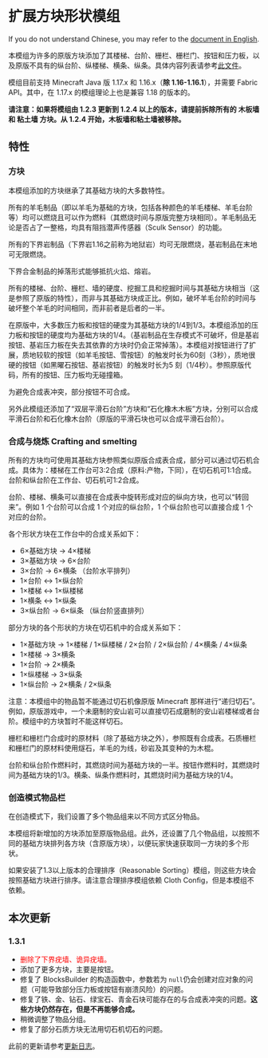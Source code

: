 # 扩展方块形状模组

If you do not understand Chinese, you may refer to the [document in English](README-en.md).

本模组为许多的原版方块添加了其楼梯、台阶、栅栏、栅栏门、按钮和压力板，以及原版不具有的纵台阶、纵楼梯、横条、纵条。具体内容列表请参考[此文件](BlockList.md)。

模组目前支持 Minecraft Java 版 1.17.x 和 1.16.x（**除 1.16-1.16.1**），并需要 Fabric API。其中，在 1.17.x 的模组理论上也是兼容 1.18 的版本的。

**请注意：如果将模组由 1.2.3 更新到 1.2.4 以上的版本，请提前拆除所有的 木板墙 和 粘土墙 方块。从 1.2.4 开始，木板墙和粘土墙被移除。**

## 特性

### 方块

本模组添加的方块继承了其基础方块的大多数特性。

所有的羊毛制品（即以羊毛为基础的方块，包括各种颜色的羊毛楼梯、羊毛台阶等）均可以燃烧且可以作为燃料（其燃烧时间与原版完整方块相同）。羊毛制品无论是否占了一整格，均具有阻挡潜声传感器（Sculk Sensor）的功能。

所有的下界岩制品（下界岩1.16之前称为地狱岩）均可无限燃烧，基岩制品在末地可无限燃烧。

下界合金制品的掉落形式能够抵抗火焰、熔岩。

所有的楼梯、台阶、栅栏、墙的硬度、挖掘工具和挖掘时间与其基础方块相当（这是参照了原版的特性），而非与其基础方块成正比。例如，破坏羊毛台阶的时间与破坏整个羊毛的时间相同，而非前者是后者的一半。

在原版中，大多数压力板和按钮的硬度为其基础方块的1/4到1/3。本模组添加的压力板和按钮的硬度均为基础方块的1/4。（基岩制品在生存模式不可破坏，但是基岩按钮、基岩压力板在失去其依靠的方块时仍会正常掉落）。本模组对按钮进行了扩展，质地较软的按钮（如羊毛按钮、雪按钮）的触发时长为60刻（3秒），质地很硬的按钮（如黑曜石按钮、基岩按钮）的触发时长为5 刻（1/4秒）。参照原版代码，所有的按钮、压力板均无碰撞箱。

为避免合成表冲突，部分按钮不可合成。

另外此模组还添加了“双层平滑石台阶”方块和“石化橡木木板”方块，分别可以合成平滑石台阶和石化橡木台阶（原版的平滑石块也可以合成平滑石台阶）。

### 合成与烧炼 Crafting and smelting

所有的方块均可使用其基础方块参照类似原版合成表合成，部分可以通过切石机合成。具体为：楼梯在工作台可3:2合成（原料:产物，下同），在切石机可1:1合成。台阶和纵台阶在工作台、切石机可1:2合成。

台阶、楼梯、横条可以直接在合成表中旋转形成对应的纵向方块，也可以“转回来”。例如 1 个台阶可以合成 1 个对应的纵台阶，1 个纵台阶也可以直接合成 1 个对应的台阶。

各个形状方块在工作台中的合成关系如下：

- 6×基础方块 → 4×楼梯
- 3×基础方块 → 6×台阶
- 3×台阶 → 6×横条 （台阶水平排列）
- 1×台阶 ↔ 1×纵台阶
- 1×楼梯 ↔ 1×纵楼梯
- 1×横条 ↔ 1×纵条
- 3×纵台阶 → 6×纵条 （纵台阶竖直排列）

部分方块的各个形状的方块在切石机中的合成关系如下：

- 1×基础方块 → 1×楼梯 / 1×纵楼梯 / 2×台阶 / 2×纵台阶 / 4×横条 / 4×纵条
- 1×楼梯 → 3×横条
- 1×台阶 → 2×横条
- 1×纵楼梯 → 3×纵条
- 1×纵台阶 → 2×横条 / 2×纵条

注意：本模组中的物品暂不能通过切石机像原版 Minecraft 那样进行“递归切石”。例如，原版游戏中，一个未磨制的安山岩可以直接切石成磨制的安山岩楼梯或者台阶。模组中的方块暂时不能这样切石。

栅栏和栅栏门合成时的原材料（除了基础方块之外），参照既有合成表。石质栅栏和栅栏门的原材料使用燧石，羊毛的为线，砂岩及其变种的为木棍。

台阶和纵台阶作燃料时，其燃烧时间为基础方块的一半。按钮作燃料时，其燃烧时间为基础方块的1/3。横条、纵条作燃料时，其燃烧时间为基础方块的1/4。

### 创造模式物品栏

在创造模式下，我们设置了多个物品组来以不同方式区分物品。

本模组将新增加的方块添加至原版物品组。此外，还设置了几个物品组，以按照不同的基础方块排列各方块（含原版方块），以便玩家快速获取同一方块的多个形状。

如果安装了1.3以上版本的合理排序（Reasonable Sorting）模组，则这些方块会按照基础方块进行排序。请注意合理排序模组依赖 Cloth Config，但是本模组不依赖。

## 本次更新

### 1.3.1

- <span style="color:red">删除了下界疣墙、诡异疣墙。</span>
- 添加了更多方块，主要是按钮。
- 修复了 BlocksBuilder 的构造函数中，参数若为 <code>null</code>仍会创建对应对象的问题（可能导致部分压力板或按钮有崩溃风险）的问题。
- 修复了铁、金、钻石、绿宝石、青金石块可能存在的与合成表冲突的问题。<b>这些方块仍然存在，但是不再能够合成。</b>
- 稍微调整了物品分组。
- 修复了部分石质方块无法用切石机切石的问题。

此前的更新请参考[更新日志](UpdateLog.md)。
